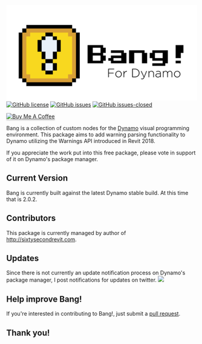 ![Image](https://github.com/johnpierson/BangForDynamo/blob/master/_graphics/BangLogo.png)
[![GitHub license](https://img.shields.io/github/license/johnpierson/BangForDynamo.svg)](https://GitHub.com/johnpierson/BangForDynamo/blob/master/LICENSE)
[![GitHub issues](https://img.shields.io/github/issues/johnpierson/BangForDynamo.svg)](https://GitHub.com/johnpierson/BangForDynamo/issues/)
[![GitHub issues-closed](https://img.shields.io/github/issues-closed/johnpierson/BangForDynamo.svg)](https://GitHub.com/johnpierson/BangForDynamo/issues?q=is%3Aissue+is%3Aclosed)

<a href="https://www.buymeacoffee.com/j0hnp" target="_blank"><img src="https://www.buymeacoffee.com/assets/img/custom_images/orange_img.png" alt="Buy Me A Coffee" style="height: 41px !important;width: 174px !important;box-shadow: 0px 3px 2px 0px rgba(190, 190, 190, 0.5) !important;-webkit-box-shadow: 0px 3px 2px 0px rgba(190, 190, 190, 0.5) !important;" ></a>

Bang is a collection of custom nodes for the [Dynamo](http://www.dynamobim.org) visual programming environment. This package aims to add warning parsing functionality to Dynamo utilizing the Warnings API introduced in Revit 2018. 

If you appreciate the work put into this free package, please vote in support of it on Dynamo's package manager.

## Current Version
Bang is currently built against the latest Dynamo stable build. At this time that is 2.0.2.

## Contributors
This package is currently managed by author of http://sixtysecondrevit.com.

## Updates
Since there is not currently an update notification process on Dynamo's package manager, I post notifications for updates on twitter.
[![](https://img.shields.io/twitter/follow/60secondrevit.svg?label=Follow&style=social)](https://twitter.com/60secondrevit)


## Help improve Bang!
If you're interested in contributing to Bang!, just submit a [pull request](https://github.com/johnpierson/BangForDynamo/pulls).

## Thank you!
